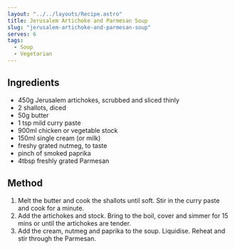 ```yaml
---
layout: "../../layouts/Recipe.astro"
title: Jerusalem Artichoke and Parmesan Soup
slug: "jerusalem-artichoke-and-parmesan-soup"
serves: 6
tags:
  - Soup
  - Vegetarian
---
```


## Ingredients

- 450g Jerusalem artichokes, scrubbed and sliced thinly
- 2 shallots, diced
- 50g butter
- 1 tsp mild curry paste
- 900ml chicken or vegetable stock
- 150ml single cream (or milk)
- freshy grated nutmeg, to taste
- pinch of smoked paprika
- 4tbsp freshly grated Parmesan

## Method

1. Melt the butter and cook the shallots until soft. Stir in the curry paste and cook for a minute.
1. Add the artichokes and stock. Bring to the boil, cover and simmer for 15 mins or until the artichokes are tender.
1. Add the cream, nutmeg and paprika to the soup. Liquidise. Reheat and stir through the Parmesan.